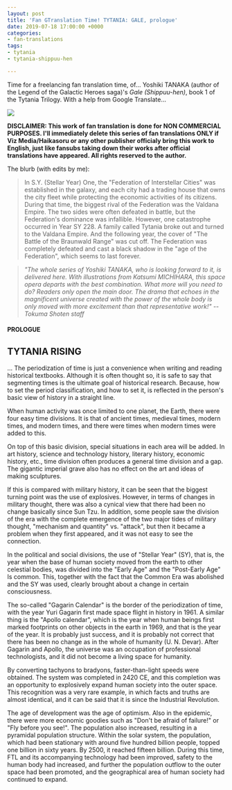 ```yaml
---
layout: post
title: 'Fan GTranslation Time! TYTANIA: GALE, prologue'
date: 2019-07-18 17:00:00 +0000
categories:
- fan-translations
tags:
- tytania
- tytania-shippuu-hen

---
```

Time for a freelancing fan translation time, of... Yoshiki TANAKA (author of the Legend of the Galactic Heroes saga)'s _Gale (Shippuu-hen)_, book 1 of the Tytania Trilogy. With a help from Google Translate...

![](https://i.postimg.cc/TYCRb75R/Tytania01-000-en.png)

**DISCLAIMER: This work of fan translation is done for NON COMMERCIAL PURPOSES. I'll immediately delete this series of fan translations ONLY if Viz Media/Haikasoru or any other publisher officialy bring this work to English, just like fansubs taking down their works after official translations have appeared. All rights reserved to the author.**

The blurb (with edits by me):

> In S.Y. (Stellar Year) One, the "Federation of Interstellar Cities" was established in the galaxy, and each city had a trading house that owns the city fleet while protecting the economic activities of its citizens. During that time, the biggest rival of the Federation was the Valdana Empire. The two sides were often defeated in battle, but the Federation's dominance was infallible. However, one catastrophe occurred in Year SY 228. A family called Tytania broke out and turned to the Valdana Empire. And the following year, the cover of "The Battle of the Braunwald Range" was cut off. The Federation was completely defeated and cast a black shadow in the "age of the Federation", which seems to last forever.

> _"The whole series of Yoshiki TANAKA, who is looking forward to it, is delivered here. With illustrations from Katsumi MICHIHARA, this space opera departs with the best combination. What more will you need to do? Readers only open the main door. The drama that echoes in the magnificent universe created with the power of the whole body is only moved with more excitement than that representative work!" --Tokuma Shoten staff_

#### PROLOGUE

## TYTANIA RISING

... The periodization of time is just a convenience when writing and reading historical textbooks. Although it is often thought so, it is safe to say that segmenting times is the ultimate goal of historical research. Because, how to set the period classification, and how to set it, is reflected in the person's basic view of history in a straight line.

When human activity was once limited to one planet, the Earth, there were four easy time divisions. It is that of ancient times, medieval times, modern times, and modern times, and there were times when modern times were added to this.

On top of this basic division, special situations in each area will be added. In art history, science and technology history, literary history, economic history, etc., time division often produces a general time division and a gap. The gigantic imperial grave also has no effect on the art and ideas of making sculptures.

If this is compared with military history, it can be seen that the biggest turning point was the use of explosives. However, in terms of changes in military thought, there was also a cynical view that there had been no change basically since Sun Tzu. In addition, some people saw the division of the era with the complete emergence of the two major tides of military thought, "mechanism and quantity" vs. "attack", but then it became a problem when they first appeared, and it was not easy to see the connection.

In the political and social divisions, the use of "Stellar Year" (SY), that is, the year when the base of human society moved from the earth to other celestial bodies, was divided into the "Early Age" and the "Post-Early Age" Is common. This, together with the fact that the Common Era was abolished and the SY was used, clearly brought about a change in certain consciousness.

The so-called "Gagarin Calendar" is the border of the periodization of time, with the year Yuri Gagarin first made space flight in history in 1961. A similar thing is the "Apollo calendar", which is the year when human beings first marked footprints on other objects in the earth in 1969, and that is the year of the year. It is probably just success, and it is probably not correct that there has been no change as in the whole of humanity (U. N. Devar). After Gagarin and Apollo, the universe was an occupation of professional technologists, and it did not become a living space for humanity.

By converting tachyons to bradyons, faster-than-light speeds were obtained. The system was completed in 2420 CE, and this completion was an opportunity to explosively expand human society into the outer space. This recognition was a very rare example, in which facts and truths are almost identical, and it can be said that it is since the Industrial Revolution.

The age of development was the age of optimism. Also in the epidemic, there were more economic goodies such as "Don't be afraid of failure!" or "Fly before you see!". The population also increased, resulting in a pyramidal population structure. Within the solar system, the population, which had been stationary with around five hundred billion people, topped one billion in sixty years. By 2500, it reached fifteen billion. During this time, FTL and its accompanying technology had been improved, safety to the human body had increased, and further the population outflow to the outer space had been promoted, and the geographical area of human society had continued to expand.